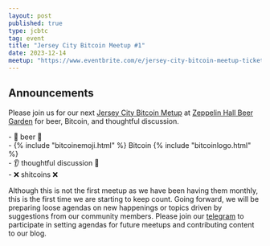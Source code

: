 ```yaml
---
layout: post
published: true
type: jcbtc
tag: event
title: "Jersey City Bitcoin Meetup #1"
date: 2023-12-14
meetup: "https://www.eventbrite.com/e/jersey-city-bitcoin-meetup-tickets-713306828927?aff=oddtdtcreator"
---
```

<!--- TODO: remove `published: false` when creating new socratic --->
<!--- TODO: replace meetup link with https://www.meetup.com/BitDevsNYC/events/<##replace##>/ --->

## Announcements
Please join us for our next <a href="https://www.eventbrite.com/e/jersey-city-bitcoin-meetup-tickets-713306828927?aff=oddtdtcreator" target="_blank">Jersey City Bitcoin Metup</a> at <a href="https://maps.app.goo.gl/xghGUsfjz4JeEvwp8" target="_blank">Zeppelin Hall Beer Garden</a> for beer, Bitcoin, and thoughtful discussion.

\- 🍺 beer 🍻  
\- {% include "bitcoinemoji.html" %} Bitcoin {% include "bitcoinlogo.html" %}     
\- 👂 thoughtful discussion 📢  
\- ❌ shitcoins ❌  


Although this is not the first meetup as we have been having them monthly, this is the first time we are starting to keep count. Going forward, we will be preparing loose agendas on new happenings or topics driven by suggestions from our community members. Please join our [telegram](https://t.me/+WOiR_ajP-AgxNmMx) to participate in setting agendas for future meetups and contributing content to our blog.